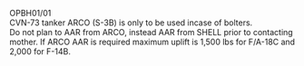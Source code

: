 

OPBH01/01 <br>
 CVN-73 tanker ARCO (S-3B) is only to be used incase of bolters.<br>
 Do not plan to AAR from ARCO, instead AAR from SHELL prior to contacting mother. 
 If ARCO AAR is required maximum uplift is 1,500 lbs for F/A-18C and 2,000 for F-14B.

<br>
<br>
<br>
